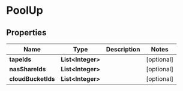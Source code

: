 

# PoolUp

## Properties

Name | Type | Description | Notes
------------ | ------------- | ------------- | -------------
**tapeIds** | **List&lt;Integer&gt;** |  |  [optional]
**nasShareIds** | **List&lt;Integer&gt;** |  |  [optional]
**cloudBucketIds** | **List&lt;Integer&gt;** |  |  [optional]



